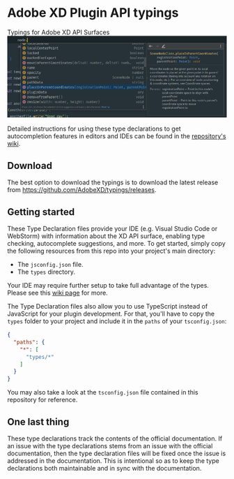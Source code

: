 # Adobe XD Plugin API typings
Typings for Adobe XD API Surfaces
![typings-supported autocompletion features in JetBrains WebStorm](image.png)

Detailed instructions for using these type declarations to get autocompletion features in editors and IDEs can be found in the [repository's wiki](https://github.com/AdobeXD/typings/wiki/Autocompletion-in-editors-and-IDEs).

## Download
The best option to download the typings is to download the latest release from <https://github.com/AdobeXD/typings/releases>.

## Getting started
These Type Declaration files provide your IDE (e.g. Visual Studio Code or WebStorm) with information about the XD API surface, enabling type checking, autocomplete suggestions, and more. To get started, simply copy the following resources from this repo into your project's main directory:

- The `jsconfig.json` file.
- The `types` directory.

Your IDE may require further setup to take full advantage of the types. Please see this [wiki page](https://github.com/AdobeXD/typings/wiki/Autocompletion-in-editors-and-IDEs#editor--ide-specific-instructions) for more.

The Type Declaration files also allow you to use TypeScript instead of JavaScript for your plugin development. For that, you'll have to copy the `types` folder to your project and include it in the `paths` of your `tsconfig.json`:
```json
{
  "paths": {
    "*": [
      "types/*"
    ]
  }
}
```

You may also take a look at the `tsconfig.json` file contained in this repository for reference.

## One last thing
These type declarations track the contents of the official documentation. If an issue with the type declarations stems from an issue with the official documentation, then the type declaration files will be fixed once the issue is addressed in the documentation. This is intentional so as to keep the type declarations both maintainable and in sync with the documentation.
